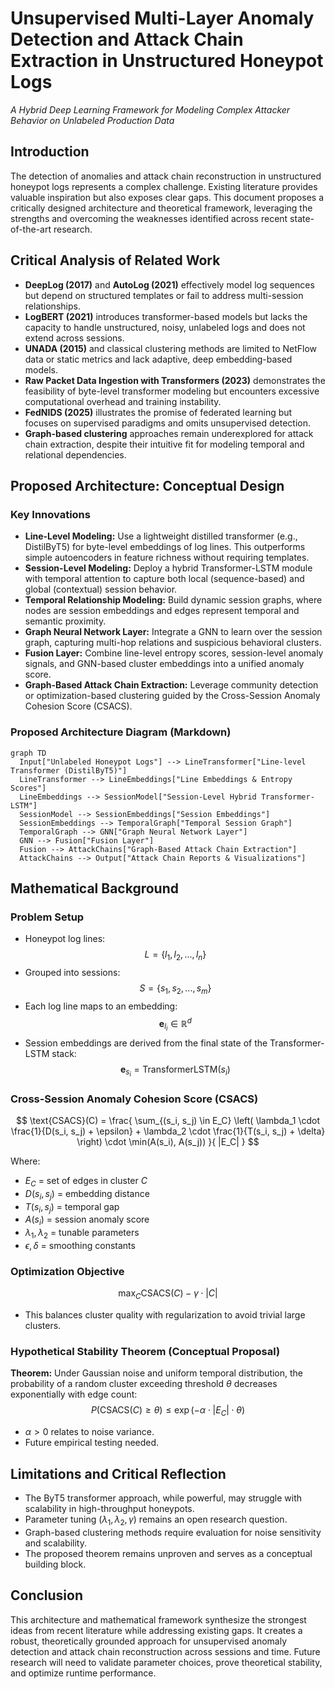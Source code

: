 # Unsupervised Multi-Layer Anomaly Detection and Attack Chain Extraction in Unstructured Honeypot Logs  
*A Hybrid Deep Learning Framework for Modeling Complex Attacker Behavior on Unlabeled Production Data*  

## Introduction

The detection of anomalies and attack chain reconstruction in unstructured honeypot logs represents a complex challenge. Existing literature provides valuable inspiration but also exposes clear gaps. This document proposes a critically designed architecture and theoretical framework, leveraging the strengths and overcoming the weaknesses identified across recent state-of-the-art research.

## Critical Analysis of Related Work

- **DeepLog (2017)** and **AutoLog (2021)** effectively model log sequences but depend on structured templates or fail to address multi-session relationships.
- **LogBERT (2021)** introduces transformer-based models but lacks the capacity to handle unstructured, noisy, unlabeled logs and does not extend across sessions.
- **UNADA (2015)** and classical clustering methods are limited to NetFlow data or static metrics and lack adaptive, deep embedding-based models.
- **Raw Packet Data Ingestion with Transformers (2023)** demonstrates the feasibility of byte-level transformer modeling but encounters excessive computational overhead and training instability.
- **FedNIDS (2025)** illustrates the promise of federated learning but focuses on supervised paradigms and omits unsupervised detection.
- **Graph-based clustering** approaches remain underexplored for attack chain extraction, despite their intuitive fit for modeling temporal and relational dependencies.

## Proposed Architecture: Conceptual Design

### Key Innovations
- **Line-Level Modeling:** Use a lightweight distilled transformer (e.g., DistilByT5) for byte-level embeddings of log lines. This outperforms simple autoencoders in feature richness without requiring templates.
- **Session-Level Modeling:** Deploy a hybrid Transformer-LSTM module with temporal attention to capture both local (sequence-based) and global (contextual) session behavior.
- **Temporal Relationship Modeling:** Build dynamic session graphs, where nodes are session embeddings and edges represent temporal and semantic proximity.
- **Graph Neural Network Layer:** Integrate a GNN to learn over the session graph, capturing multi-hop relations and suspicious behavioral clusters.
- **Fusion Layer:** Combine line-level entropy scores, session-level anomaly signals, and GNN-based cluster embeddings into a unified anomaly score.
- **Graph-Based Attack Chain Extraction:** Leverage community detection or optimization-based clustering guided by the Cross-Session Anomaly Cohesion Score (CSACS).

### Proposed Architecture Diagram (Markdown)
```mermaid
graph TD
  Input["Unlabeled Honeypot Logs"] --> LineTransformer["Line-level Transformer (DistilByT5)"]
  LineTransformer --> LineEmbeddings["Line Embeddings & Entropy Scores"]
  LineEmbeddings --> SessionModel["Session-Level Hybrid Transformer-LSTM"]
  SessionModel --> SessionEmbeddings["Session Embeddings"]
  SessionEmbeddings --> TemporalGraph["Temporal Session Graph"]
  TemporalGraph --> GNN["Graph Neural Network Layer"]
  GNN --> Fusion["Fusion Layer"]
  Fusion --> AttackChains["Graph-Based Attack Chain Extraction"]
  AttackChains --> Output["Attack Chain Reports & Visualizations"]
```

## Mathematical Background

### Problem Setup
- Honeypot log lines:
$$L = \{l_1, l_2, ..., l_n\}$$
- Grouped into sessions:
$$S = \{s_1, s_2, ..., s_m\}$$
- Each log line maps to an embedding:
$$\mathbf{e}_{l_i} \in \mathbb{R}^d$$
- Session embeddings are derived from the final state of the Transformer-LSTM stack:
$$\mathbf{e}_{s_i} = \text{TransformerLSTM}(s_i)$$

### Cross-Session Anomaly Cohesion Score (CSACS)
$$
\text{CSACS}(C) = \frac{ \sum_{(s_i, s_j) \in E_C} \left( \lambda_1 \cdot \frac{1}{D(s_i, s_j) + \epsilon} + \lambda_2 \cdot \frac{1}{T(s_i, s_j) + \delta} \right) \cdot \min(A(s_i), A(s_j)) }{ |E_C| }
$$

Where:
- $E_C$ = set of edges in cluster $C$
- $D(s_i, s_j)$ = embedding distance
- $T(s_i, s_j)$ = temporal gap
- $A(s_i)$ = session anomaly score
- $\lambda_1, \lambda_2$ = tunable parameters
- $\epsilon, \delta$ = smoothing constants

### Optimization Objective
$$
\max_{C} \text{CSACS}(C) - \gamma \cdot |C|
$$

- This balances cluster quality with regularization to avoid trivial large clusters.

### Hypothetical Stability Theorem (Conceptual Proposal)
**Theorem:** Under Gaussian noise and uniform temporal distribution, the probability of a random cluster exceeding threshold $\theta$ decreases exponentially with edge count:
$$
P(\text{CSACS}(C) \geq \theta) \leq \exp(-\alpha \cdot |E_C| \cdot \theta)
$$
- $\alpha > 0$ relates to noise variance.
- Future empirical testing needed.

## Limitations and Critical Reflection
- The ByT5 transformer approach, while powerful, may struggle with scalability in high-throughput honeypots.
- Parameter tuning ($\lambda_1, \lambda_2, \gamma$) remains an open research question.
- Graph-based clustering methods require evaluation for noise sensitivity and scalability.
- The proposed theorem remains unproven and serves as a conceptual building block.

## Conclusion
This architecture and mathematical framework synthesize the strongest ideas from recent literature while addressing existing gaps. It creates a robust, theoretically grounded approach for unsupervised anomaly detection and attack chain reconstruction across sessions and time. Future research will need to validate parameter choices, prove theoretical stability, and optimize runtime performance.

